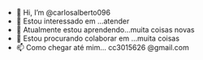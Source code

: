 - 👋 Hi, I’m @carlosalberto096
- 👀 Estou interessado em ...atender 
- 🌱 Atualmente estou aprendendo...muita coisas novas
- 💞️ Estou procurando colaborar em ...muita coisas 
- 📫 Como chegar até mim... cc3015626 @gmail.com

<!---
carlosalberto096/carlosalberto096 is a ✨ special ✨ repository because its `README.md` (this file) appears on your GitHub profile.
You can click the Preview link to take a look at your changes.
--->
